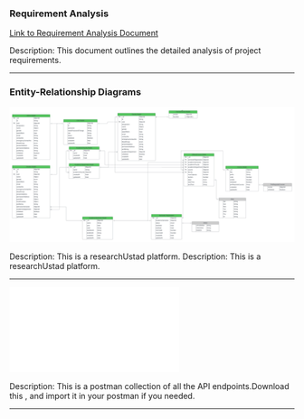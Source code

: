 ### Requirement Analysis

[Link to Requirement Analysis Document](https://docs.google.com/document/d/10mkjS8boCQzW4xpsESyzwCCLJcM3hvLghyD_TeXPBx0/edit?usp=sharing)

Description: This document outlines the detailed analysis of project requirements.

---

### Entity-Relationship Diagrams

![ER DIAGRAM](./erdiagram.png)

Description: This is a researchUstad platform.
Description: This is a researchUstad platform.


---

![POSTMAN COLLECTION](./postman_collection.json)

Description: This is a postman collection of all the API endpoints.Download this , and import it in your postman if you needed.

---
